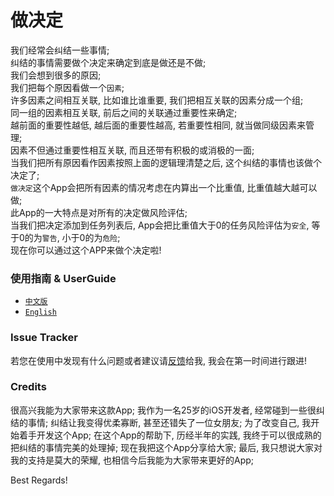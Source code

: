 做决定
=====

我们经常会纠结一些事情;  
纠结的事情需要做个决定来确定到底是做还是不做;  
我们会想到很多的原因;  
我们把每个原因看做一个`因素`;  
许多因素之间相互关联, 比如谁比谁重要, 我们把相互关联的因素分成一个组;  
同一组的因素相互关联, 前后之间的关联通过重要性来确定;  
越前面的重要性越低, 越后面的重要性越高, 若重要性相同, 就当做同级因素来管理;  
因素不但通过重要性相互关联, 而且还带有积极的或消极的一面;  
当我们把所有原因看作因素按照上面的逻辑理清楚之后, 这个纠结的事情也该做个决定了;  
`做决定`这个App会把所有因素的情况考虑在内算出一个比重值, 比重值越大越可以做;  
此App的一大特点是对所有的决定做风险评估;  
当我们把决定添加到任务列表后, App会把比重值大于0的任务风险评估为`安全`, 等于0的为`警告`, 小于0的为`危险`;  
现在你可以通过这个APP来做个决定啦!



### 使用指南 & UserGuide

- [`中文版`](https://github.com/mmy812/MakeDecisions/blob/master/UserGuide-zh.md)
- [`English`](https://github.com/mmy812/MakeDecisions/blob/master/UserGuide-en.md)



### Issue Tracker

若您在使用中发现有什么问题或者建议请[反馈](https://github.com/mmy812/MakeDecisions/issues/new)给我, 我会在第一时间进行跟进!  



### Credits

很高兴我能为大家带来这款App; 我作为一名25岁的iOS开发者, 经常碰到一些很纠结的事情; 纠结让我变得优柔寡断, 甚至还错失了一位女朋友; 为了改变自己, 我开始着手开发这个App; 在这个App的帮助下, 历经半年的实践, 我终于可以很成熟的把纠结的事情完美的处理掉; 现在我把这个App分享给大家; 最后, 我只想说大家对我的支持是莫大的荣耀, 也相信今后我能为大家带来更好的App;

Best Regards!


